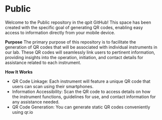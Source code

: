 # Public
Welcome to the Public repository in the qpit GitHub! This space has been created with the specific goal of generating QR codes, enabling easy access to information directly from your mobile device.

**Purpose**
The primary purpose of this repository is to facilitate the generation of QR codes that will be associated with individual instruments in our lab. These QR codes will seamlessly link users to pertinent information, providing insights into the operation, initiation, and contact details for assistance related to each instrument.

**How It Works**
- QR Code Linkage: Each instrument will feature a unique QR code that users can scan using their smartphones.
- Information Accessibility: Scan the QR code to access details on how the instrument functions, guidelines for use, and contact information for any assistance needed.
- QR Code Generation: You can generate static QR codes conveniently using qr.io
